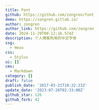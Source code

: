 ```yaml
---
title: Font
github: https://github.com/zongren/font
demo: https://zongren.gitlab.io/
author: zongren
author_link: https://github.com/zongren
date: 2024-11-29T00:12:16.574Z
description: 个人博客所用的中文字体
ssg:
  - Hexo
css:
  - Stylus
ui: []
cms:
  - Markdown
category: []
draft: false
publish_date: '2017-03-21T10:22:23Z'
update_date: '2023-07-26T02:33:00Z'
github_star: 126
github_fork: 42
---
```


